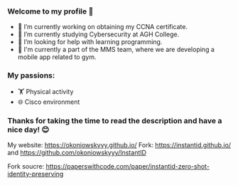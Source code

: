 ### Welcome to my profile 👋

- 🔭 I’m currently working on obtaining my CCNA certificate.
- 🌱 I’m currently studying Cybersecurity at AGH College.
- 🤔 I’m looking for help with learning programming.
- 💼 I'm currently a part of the MMS team, where we are developing a mobile app related to gym.
### My passions:
- 🏋️ Physical activity
- 🌐 Cisco environment
### Thanks for taking the time to read the description and have a nice day! 😊
My website: https://okoniowskyyy.github.io/
Fork: https://instantid.github.io/ and https://github.com/okoniowskyyy/InstantID

Fork soucre: https://paperswithcode.com/paper/instantid-zero-shot-identity-preserving

